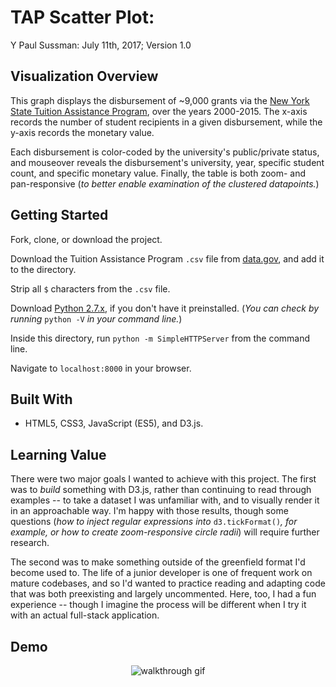 # TAP Scatter Plot:

Y Paul Sussman: July 11th, 2017; Version 1.0

## Visualization Overview
This graph displays the disbursement of ~9,000 grants via the [New York State Tuition Assistance Program](https://www.hesc.ny.gov/pay-for-college/apply-for-financial-aid/nys-tap.html), over the years 2000-2015. The x-axis records the number of student recipients in a given disbursement, while the y-axis records the monetary value.

Each disbursement is color-coded by the university's public/private status, and mouseover reveals the disbursement's university, year, specific student count, and specific monetary value. Finally, the table is both zoom- and pan-responsive (_to better enable examination of the clustered datapoints._)


## Getting Started

Fork, clone, or download the project.

Download the Tuition Assistance Program `.csv` file from [data.gov](https://catalog.data.gov/dataset/tuition-assistance-program-tap-recipients-dollars-by-college-sector-group-and-level-of-stu), and add it to the directory.

Strip all `$` characters from the `.csv` file.

Download [Python 2.7.x](https://www.python.org/downloads/release/python-2713/), if you don't have it preinstalled. (_You can check by running_ `python -V` _in your command line._)

Inside this directory, run `python -m SimpleHTTPServer` from the command line.

Navigate to `localhost:8000` in your browser.

## Built With

* HTML5, CSS3, JavaScript (ES5), and D3.js.

## Learning Value
There were two major goals I wanted to achieve with this project. The first was to _build_ something with D3.js, rather than continuing to read through examples -- to take a dataset I was unfamiliar with, and to visually render it in an approachable way. I'm happy with those results, though some questions (_how to inject regular expressions into_ `d3.tickFormat()`_, for example, or how to create zoom-responsive circle radii_) will require further research.

The second was to make something outside of the greenfield format I'd become used to. The life of a junior developer is one of frequent work on mature codebases, and so I'd wanted to practice reading and adapting code that was both preexisting and largely uncommented. Here, too, I had a fun experience -- though I imagine the process will be different when I try it with an actual full-stack application.

## Demo
<p align="center">
  <img src="tap_walkthrough.gif" alt="walkthrough gif"/>
</p>
